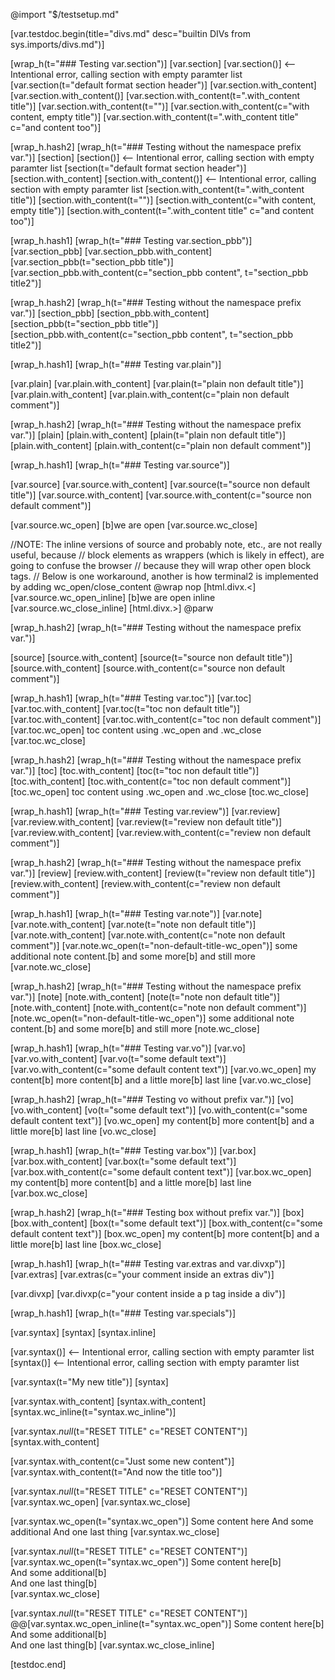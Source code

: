 @import "$/testsetup.md"

[var.testdoc.begin(title="divs.md" desc="builtin DIVs from sys.imports/divs.md")]

[wrap_h(t="### Testing var.section")]
[var.section]
[var.section()] <-- Intentional error, calling section with empty paramter list
[var.section(t="default format section header")]
[var.section.with_content]
[var.section.with_content()]
[var.section.with_content(t=".with_content title")]
[var.section.with_content(t="")]
[var.section.with_content(c="with content, empty title")]
[var.section.with_content(t=".with_content title" c="and content too")]

[wrap_h.hash2]
[wrap_h(t="### Testing without the namespace prefix var.")]
[section]
[section()] <-- Intentional error, calling section with empty paramter list
[section(t="default format section header")]
[section.with_content]
[section.with_content()] <-- Intentional error, calling section with empty paramter list
[section.with_content(t=".with_content title")]
[section.with_content(t="")]
[section.with_content(c="with content, empty title")]
[section.with_content(t=".with_content title" c="and content too")]

[wrap_h.hash1]
[wrap_h(t="### Testing var.section_pbb")]
[var.section_pbb]
[var.section_pbb.with_content]
[var.section_pbb(t="section_pbb title")]
[var.section_pbb.with_content(c="section_pbb content", t="section_pbb title2")]

[wrap_h.hash2]
[wrap_h(t="### Testing without the namespace prefix var.")]
[section_pbb]
[section_pbb.with_content]
[section_pbb(t="section_pbb title")]
[section_pbb.with_content(c="section_pbb content", t="section_pbb title2")]

[wrap_h.hash1]
[wrap_h(t="### Testing var.plain")]

[var.plain]
[var.plain.with_content]
[var.plain(t="plain non default title")]
[var.plain.with_content]
[var.plain.with_content(c="plain non default comment")]

[wrap_h.hash2]
[wrap_h(t="### Testing without the namespace prefix var.")]
[plain]
[plain.with_content]
[plain(t="plain non default title")]
[plain.with_content]
[plain.with_content(c="plain non default comment")]

[wrap_h.hash1]
[wrap_h(t="### Testing var.source")]

[var.source]
[var.source.with_content]
[var.source(t="source non default title")]
[var.source.with_content]
[var.source.with_content(c="source non default comment")]

[var.source.wc_open]
[b]we are open
[var.source.wc_close]

//NOTE: The inline versions of source and probably note, etc., are not really useful, because
//      block elements as wrappers (which is likely in effect), are going to confuse the browser
//      because they will wrap other open block tags. 
//      Below is one workaround, another is how terminal2 is implemented by adding wc_open/close_content
@wrap nop
[html.divx.<]
[var.source.wc_open_inline]
[b]we are open inline
[var.source.wc_close_inline]
[html.divx.>]
@parw

[wrap_h.hash2]
[wrap_h(t="### Testing without the namespace prefix var.")]

[source]
[source.with_content]
[source(t="source non default title")]
[source.with_content]
[source.with_content(c="source non default comment")]

[wrap_h.hash1]
[wrap_h(t="### Testing var.toc")]
[var.toc]
[var.toc.with_content]
[var.toc(t="toc non default title")]
[var.toc.with_content]
[var.toc.with_content(c="toc non default comment")]
[var.toc.wc_open]
toc content using .wc_open and .wc_close
[var.toc.wc_close]

[wrap_h.hash2]
[wrap_h(t="### Testing without the namespace prefix var.")]
[toc]
[toc.with_content]
[toc(t="toc non default title")]
[toc.with_content]
[toc.with_content(c="toc non default comment")]
[toc.wc_open]
toc content using .wc_open and .wc_close
[toc.wc_close]

[wrap_h.hash1]
[wrap_h(t="### Testing var.review")]
[var.review]
[var.review.with_content]
[var.review(t="review non default title")]
[var.review.with_content]
[var.review.with_content(c="review non default comment")]

[wrap_h.hash2]
[wrap_h(t="### Testing without the namespace prefix var.")]
[review]
[review.with_content]
[review(t="review non default title")]
[review.with_content]
[review.with_content(c="review non default comment")]

[wrap_h.hash1]
[wrap_h(t="### Testing var.note")]
[var.note]
[var.note.with_content]
[var.note(t="note non default title")]
[var.note.with_content]
[var.note.with_content(c="note non default comment")]
[var.note.wc_open(t="non-default-title-wc_open")]
some additional note content.[b]
and some more[b]
and still more
[var.note.wc_close]

[wrap_h.hash2]
[wrap_h(t="### Testing without the namespace prefix var.")]
[note]
[note.with_content]
[note(t="note non default title")]
[note.with_content]
[note.with_content(c="note non default comment")]
[note.wc_open(t="non-default-title-wc_open")]
some additional note content.[b]
and some more[b]
and still more
[note.wc_close]


[wrap_h.hash1]
[wrap_h(t="### Testing var.vo")]
[var.vo]
[var.vo.with_content]
[var.vo(t="some default text")]
[var.vo.with_content(c="some default content text")]
[var.vo.wc_open]
my content[b]
more content[b]
and a little more[b]
last line
[var.vo.wc_close]

[wrap_h.hash2]
[wrap_h(t="### Testing vo without prefix var.")]
[vo]
[vo.with_content]
[vo(t="some default text")]
[vo.with_content(c="some default content text")]
[vo.wc_open]
my content[b]
more content[b]
and a little more[b]
last line
[vo.wc_close]

[wrap_h.hash1]
[wrap_h(t="### Testing var.box")]
[var.box]
[var.box.with_content]
[var.box(t="some default text")]
[var.box.with_content(c="some default content text")]
[var.box.wc_open]
my content[b]
more content[b]
and a little more[b]
last line
[var.box.wc_close]

[wrap_h.hash2]
[wrap_h(t="### Testing box without prefix var.")]
[box]
[box.with_content]
[box(t="some default text")]
[box.with_content(c="some default content text")]
[box.wc_open]
my content[b]
more content[b]
and a little more[b]
last line
[box.wc_close]

[wrap_h.hash1]
[wrap_h(t="### Testing var.extras and var.divxp")]
[var.extras]
[var.extras(c="your comment inside an extras div")]

[var.divxp]
[var.divxp(c="your content inside a p tag inside a div")]

[wrap_h.hash1]
[wrap_h(t="### Testing var.specials")]

[var.syntax]
[syntax]
[syntax.inline]

[var.syntax()] <-- Intentional error, calling section with empty paramter list
[syntax()] <-- Intentional error, calling section with empty paramter list

[var.syntax(t="My new title")]
[syntax]

[var.syntax.with_content]
[syntax.with_content]
[syntax.wc_inline(t="syntax.wc_inline")]

[var.syntax._null_(t="RESET TITLE" c="RESET CONTENT")]
[syntax.with_content]

[var.syntax.with_content(c="Just some new content")]
[var.syntax.with_content(t="And now the title too")]

[var.syntax._null_(t="RESET TITLE" c="RESET CONTENT")]
[var.syntax.wc_open]
[var.syntax.wc_close]

[var.syntax.wc_open(t="syntax.wc_open")]
Some content here
And some additional
And one last thing
[var.syntax.wc_close]

[var.syntax._null_(t="RESET TITLE" c="RESET CONTENT")]
[var.syntax.wc_open(t="syntax.wc_open")]
    Some content here[b]\
    And some additional[b]\
    And one last thing[b]\
[var.syntax.wc_close]

[var.syntax._null_(t="RESET TITLE" c="RESET CONTENT")]
@@[var.syntax.wc_open_inline(t="syntax.wc_open")]
    Some content here[b]\
    And some additional[b]\
    And one last thing[b]
[var.syntax.wc_close_inline]

[testdoc.end]
